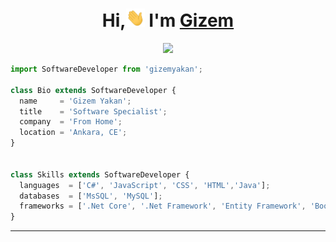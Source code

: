 # <h1 align="center">Hi,<img src="https://raw.githubusercontent.com/ABSphreak/ABSphreak/master/gifs/Hi.gif" width="30px" /> I'm <a href="https://tonynguyenit18.github.io/">Gizem<a> </h1>
<p align="center">
    <img width="500" src="https://camo.githubusercontent.com/6607041227d81f650340ff070cc2843518acad359b57e5bb054a9fb7127aa041/68747470733a2f2f63646e2e6472696262626c652e636f6d2f75736572732f323634363432332f73637265656e73686f74732f353530373139362f636f6d70757465722e676966">
</p>

```js
import SoftwareDeveloper from 'gizemyakan';

class Bio extends SoftwareDeveloper {
  name     = 'Gizem Yakan';
  title    = 'Software Specialist';
  company  = 'From Home';
  location = 'Ankara, CE';
}


class Skills extends SoftwareDeveloper {
  languages  = ['C#', 'JavaScript', 'CSS', 'HTML','Java'];
  databases  = ['MsSQL', 'MySQL'];
  frameworks = ['.Net Core', '.Net Framework', 'Entity Framework', 'Bootstrap', 'jQuery','Vue.js'];
}
```
----
